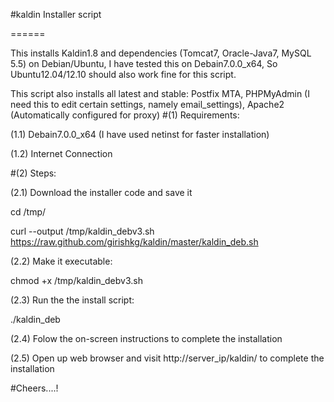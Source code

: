 #kaldin Installer script

======

This installs Kaldin1.8 and dependencies (Tomcat7, Oracle-Java7, MySQL 5.5) on Debian/Ubuntu, I have tested this on Debain7.0.0_x64, So Ubuntu12.04/12.10 should also work fine for this script.

This script also installs all latest and stable: Postfix MTA, PHPMyAdmin (I need this to edit certain settings, namely email_settings), Apache2 (Automatically configured for proxy)
#(1) Requirements:

(1.1) Debain7.0.0_x64 (I have used netinst for faster installation)

(1.2) Internet Connection

#(2) Steps: 

(2.1) Download the installer code and save it

cd /tmp/

curl --output /tmp/kaldin_debv3.sh https://raw.github.com/girishkg/kaldin/master/kaldin_deb.sh

(2.2) Make it executable:

chmod +x /tmp/kaldin_debv3.sh

(2.3) Run the the install script: 

./kaldin_deb

(2.4) Folow the on-screen instructions to complete the installation

(2.5) Open up web browser and visit http://server_ip/kaldin/ to complete the installation

#Cheers....!
